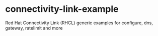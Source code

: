 # connectivity-link-example
Red Hat Connectivity Link (RHCL) generic examples for configure, dns, gateway, ratelimit and more 
